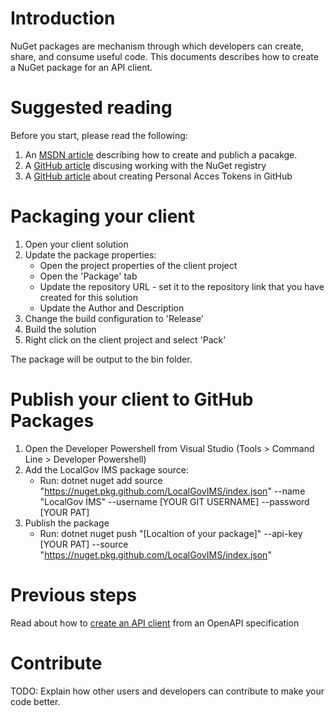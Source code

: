 # Introduction
NuGet packages are mechanism through which developers can create, share, and consume useful code.
This documents describes how to create a NuGet package for an API client.

# Suggested reading

Before you start, please read the following:

1. An [MSDN article](https://docs.microsoft.com/en-us/nuget/quickstart/create-and-publish-a-package-using-visual-studio?tabs=netcore-cli#create-the-package) describing how to create and publich a pacakge. 
2. A [GitHub article](https://docs.github.com/en/packages/working-with-a-github-packages-registry/working-with-the-nuget-registry) discusing working with the NuGet registry
3. A [GitHub article](https://docs.github.com/en/authentication/keeping-your-account-and-data-secure/creating-a-personal-access-token) about creating Personal Acces Tokens in GitHub

# Packaging your client

1. Open your client solution
2. Update the package properties:
    * Open the project properties of the client project
    * Open the 'Package' tab
    * Update the repository URL - set it to the repository link that you have created for this solution
    * Update the Author and Description
3. Change the build configuration to 'Release'
4. Build the solution
5. Right click on the client project and select 'Pack'

The package will be output to the bin folder.

# Publish your client to GitHub Packages

1. Open the Developer Powershell from Visual Studio (Tools > Command Line > Developer Powershell)
2. Add the LocalGov IMS package source:
    * Run: dotnet nuget add source "https://nuget.pkg.github.com/LocalGovIMS/index.json" --name "LocalGov IMS" --username [YOUR GIT USERNAME] --password [YOUR PAT]
3. Publish the package
    * Run: dotnet nuget push "[Localtion of your package]" --api-key [YOUR PAT] --source "https://nuget.pkg.github.com/LocalGovIMS/index.json"

# Previous steps

Read about how to [create an API client](creating-an-api-client-from-an-openapi-specification) from an OpenAPI specification

# Contribute
TODO: Explain how other users and developers can contribute to make your code better. 

